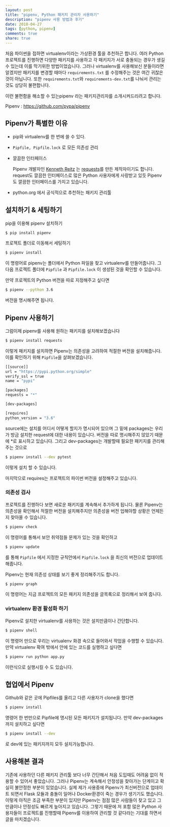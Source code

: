 ```yaml
---
layout: post
title: "pipenv, Python 패키지 관리자 사용하기"
description: "pipenv 사용 방법과 후기"
date: 2018-04-27
tags: [python, pipenv]
comments: true
share: true
---
```


처음 파이썬을 접하면 virtualenv이라는 가상환경 툴을 추천하곤 합니다. 여러 Python 프로젝트를 진행하면 다양한 패키지를 사용하고 각 패키지가 서로 충돌되는 경우가 생길 수 있는데 이를 막기위한 방법이었습니다. 그러나 virtualenv를 사용해보신 분들이라면 알겠지만 패키지를 변경할 때마다 `requirements.txt` 를 수정해주는 것은 여간 귀찮은 것이 아닙니다. 또한 `requirements.txt`와 `requirements-dev.txt`를 나눠서 관리는 것도 상당히 불편합니다.

이런 불편함을 해소할 수 있는pipenv 라는 패키지관리자를 소개시켜드리려고 합니다.

Pipenv : https://github.com/pypa/pipenv

## Pipenv가 특별한 이유

* pip와 virtualenv를 한 번에 쓸 수 있다.

* `Pipfile, Pipfile.lock` 로 모든 의존성 관리

* 깔끔한 인터페이스

  Pipenv 개발자인 [Kenneth Reitz](https://github.com/kennethreitz) 는 [requests](https://github.com/requests/requests)를 만든 제작자이기도 합니다. request도 깔끔한 인터페이스로 많은 Python 사용자에게 사랑받고 있듯 Pipenv도 깔끔한 인터페이스를 가지고 있습니다.

* python.org 에서 공식적으로 추천하는 패키지 관리툴

## 설치하기 & 세팅하기

pip을 이용해 pipenv 설치하기

```bash
$ pip install pipenv
```

프로젝트 폴더로 이동해서 세팅하기

```bash
$ pipenv install
```

이 명령어로 pipenv는 폴더에서 Python 파일을 찾고 virtualenv를 만들어줍니다. 그다음 프로젝트 폴더에 `Pipfile` 과 `Pipfile.lock` 이 생성된 것을 확인할 수 있습니다.

만약 프로젝트의 Python 버전을 따로 지정해주고 싶다면

```bash
$ pipenv --python 3.6
```

버전을 명시해주면 됩니다.

## Pipenv 사용하기

그럼이제 pipenv를 사용해 원하는 패키지를 설치해보겠습니다

```bash
$ pipenv install requests
```

이렇게 패키지를 설치하면 Pipenv는 의존성을 고려하여 적절한 버전을 설치해줍니다. 이를 확인하기 위해 `Pipfile`을 살펴보겠습니다.

```bash
[[source]]
url = "https://pypi.python.org/simple"
verify_ssl = true
name = "pypi"

[packages]
requests = "*"

[dev-packages]

[requires]
python_version = "3.6"
```

source에는 설치를 어디서 어떻게 할지가 명시되어 있으며 그 밑에 packages는 우리가 방금 설치한 request에 대한 내용이 있습니다. 버전을 따로 명시해주지 않았기 때문에 *로 표시하고 있습니다. 그리고 dev-packages는 개발할때 필요한 패키지를 관리해주는 것으로

```bash
$ pipenv install --dev pytest
```

이렇게 설치 할 수 있습니다.

마지막으로 requires는 프로젝트의 파이썬 버전을 설정해주고 있습니다.

### 의존성 검사

프로젝트를 진행하다 보면 새로운 패키지를 계속해서 추가하게 됩니다. 물론 Pipenv는 의존성을 확인해서 적절한 버전을 설치해주지만 의존성을 버전 업해야할 상황은 언제든지 찾아올 수 있습니다.

```bash
$ pipenv check
```

이 명령어를 통해서 보안 취약점들 문제가 있는 것을 확인하고 

```bash
$ pipenv update
```

를 통해 `Pipfile` 에서 지정한 규칙안에서 `Pipfile.lock` 을 최신의 버전으로 업데이트해줍니다.

Pipenv는 현재 의존성 상태를 보기 좋게 정리해주기도 합니다.

```bash
$ pipenv graph
```

이 명령어는 지금 프로젝트의 모든 패키지 의존성을 글목록으로 정리해서 보여 줍니다.

###  virtualenv 환경 활성화 하기

Pipenv로 설치한 virtualenv를 사용하는 것은 설치만큼이나 간단합니다.

```bash
$ pipenv shell
```

이 명령어 만으로 우리는 virtualenv 화경 속으로 들어와서 작업을 수행할 수 있습니다. 만약 virtualenv 확여 밖에서 안에 있는 코드를 실행하고 싶다면

```bash
$ pipenv run python app.py
```

이런식으로 실행시킬 수 도 있습니다.

## 협업에서 Pipenv

Github와 같은 곳에 Pipfiles를 올리고 다른 사용자가 clone을 했다면

```bash
$ pipenv install
```

명령어 한 번만으로 Pipfile에 명시된 모든 패키지가 설치됩니다. 만약 dev-packages까지 설치하고 싶다면

```bash
$ pipenv install --dev
```

로 dev에 있는 패키지까지 모두 설치가능합니다.

## 사용해본 결과

기존에 사용하던 다른 패키지 관리툴 보다 너무 간단해서 처음 도입때도 어려움 없이 적용할 수 있어서 좋았습니다. 그러나 Pipenv는 계속해서 안정성을 찾아가는 단계이고 확실히 불안정한 부분이 있었습니다. 실제 제가 사용중에 Pipenv가 최신버전으로 업데이트 되면서 Flask 모듈과 충돌이 일어나 Docker환경이 죽는 경우가 생기기도 했습니다. 이렇게 아직은 조금 부족한 부분이 있지만 Pipenv는 점점 많은 사람들이 찾고 있고 그만큼이나 안정성도 빠르게 높아지고 있습니다. 그렇기 때문에 저 포함 많은 Python 사용자들이 프로젝트를 진행할때 Pipenv를 이용하여 관리할 것 같다라는 기대를 하면서 글을 마치겠습니다.
